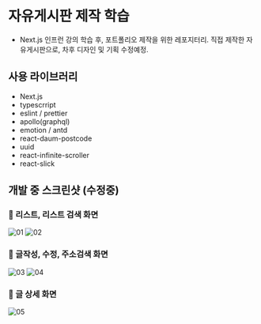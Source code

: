 # 자유게시판 제작 학습

- Next.js 인프런 강의 학습 후, 포트폴리오 제작을 위한 레포지터리.
직접 제작한 자유게시판으로, 차후 디자인 및 기획 수정예정.

## 사용 라이브러리

- Next.js
- typescrript
- eslint / prettier
- apollo(graphql)
- emotion / antd
- react-daum-postcode
- uuid
- react-infinite-scroller
- react-slick

## 개발 중 스크린샷 (수정중)

### 📄 리스트, 리스트 검색 화면
![01](https://user-images.githubusercontent.com/68801887/216264816-7d4ed6ed-13cf-497c-852b-22a6df1316aa.png)
![02](https://user-images.githubusercontent.com/68801887/216264828-886d5e57-d86f-4d69-ab83-3bbda67d2688.png)

### 📝 글작성, 수정, 주소검색 화면
![03](https://user-images.githubusercontent.com/68801887/216264831-f6923c8a-bb35-4a6c-8bee-86213d3d8ffd.png)
![04](https://user-images.githubusercontent.com/68801887/216264833-ae982aae-3d62-45ae-93a3-36bf438bbc5a.png)

### 🔎 글 상세 화면
![05](https://user-images.githubusercontent.com/68801887/216264836-8d34b2e3-05fb-4a01-9f30-0bc8615024f9.png)
